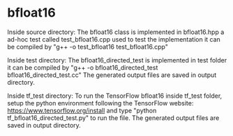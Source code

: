 # bfloat16
Inside source directory:
The bfloat16 class is implemented in bfloat16.hpp
a ad-hoc test called test_bfloat16.cpp used to test the implementation
it can be compiled by "g++ -o test_bfloat16 test_bfloat16.cpp"

Inside test directory:
The bfloat16_directed_test is implemented in test folder
it can be compiled by "g++ -o bfloat16_directed_test bfloat16_directed_test.cc"
The generated output files are saved in output directory.

Inside tf_test directory:
To run the TensorFlow bfloat16 inside tf_test folder, setup the python environment following the TensorFlow website: https://www.tensorflow.org/install and type "python tf_bfloat16_directed_test.py" to run the file.
The generated output files are saved in output directory.